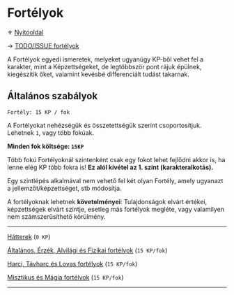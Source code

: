 # Fortélyok

⚜️ [Nyitóoldal](start.md)

→ [TODO/ISSUE fortélyok](https://github.com/kaktusztea/km100/wiki/ISSUE.TODO.fortelyok)

A Fortélyok egyedi ismeretek, melyeket ugyanúgy KP-ből vehet fel a karakter, mint a Képzettségeket, de legtöbbször pont rájuk épülnek, kiegészítik őket, valamint kevésbé differenciált tudást takarnak.

## Általános szabályok
```
Fortély: 15 KP / fok
```

A Fortélyokat nehézségük és összetettségük szerint csoportosítjuk. Lehetnek `1`, vagy több fokúak.

**Minden fok költsége: `15KP`**

Több fokú Fortélyoknál szintenként csak egy fokot lehet fejlődni akkor is, ha lenne elég KP több fokra is! **Ez alól kivétel az 1. szint (karakteralkotás).**

Egy szintlépés alkalmával nem vehető fel két olyan Fortély, amely ugyanazt a jellemzőt/képzettséget, stb módosítja.

A fortélyoknak lehetnek **követelményei**: Tulajdonságok elvárt értékei, képzettségek elvárt szintje, esetleg más fortélyok megléte, vagy valamilyen nem számszerűsíthető körülmény.

---

[Hátterek](040_hattererek.md) (`0 KP`)

[Általános, Érzék, Alvilági és Fizikai fortélyok](033_altalanos_fortelyok.md) (`15 KP/fok`)

[Harci, Távharc és Lovas fortélyok](034_harci_fortelyok.md) (`15 KP/fok`)

[Misztikus és Mágia fortélyok](035_misztikus_magia_fortelyok.md) (`15 KP/fok`)
  
---

